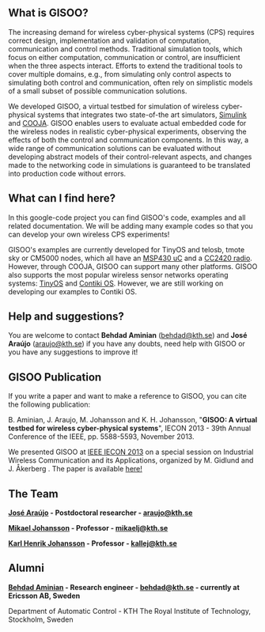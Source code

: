 ## What is GISOO? ##

The increasing demand for wireless cyber-physical systems (CPS) requires correct design, implementation and validation of computation, communication and control methods. Traditional simulation tools, which focus on either computation, communication or control, are insufficient when the three aspects interact. Efforts to extend the traditional tools to cover multiple domains, e.g., from simulating only control aspects to simulating both control and communication, often rely on simplistic models of a small subset of possible communication solutions.

We developed GISOO, a virtual testbed for simulation of wireless cyber-physical systems that integrates two state-of-the art simulators, [Simulink](http://www.mathworks.se/products/simulink/) and [COOJA](http://www.contiki-os.org/start.html). GISOO enables users to evaluate actual embedded code for the wireless nodes in realistic cyber-physical experiments, observing the effects of both the control and communication components. In this way, a wide range of communication solutions can be evaluated without developing abstract models of their control-relevant aspects, and changes made to the networking code in simulations is guaranteed to be translated into production code without errors.

## What can I find here? ##

In this google-code project you can find GISOO's code, examples and all related documentation. We will be adding many example codes so that you can develop your own wireless CPS experiments!

GISOO's examples are currently developed for TinyOS and telosb, tmote sky or CM5000 nodes, which all have an [MSP430 uC](http://www.ti.com/lsds/ti/microcontroller/16-bit_msp430/overview.page?DCMP=MCU_other&HQS=msp430) and a [CC2420 radio](http://www.ti.com/product/cc2420). However, through COOJA, GISOO can support many other platforms. GISOO also supports the most popular wireless sensor networks operating systems: [TinyOS](http://www.tinyos.net/) and [Contiki OS](http://www.contiki-os.org/start.html). However, we are still working on developing our examples to Contiki OS.

## Help and suggestions? ##

You are welcome to contact **Behdad Aminian** (behdad@kth.se) and **José Araújo** (araujo@kth.se) if you have any doubts, need help with GISOO or you have any suggestions to improve it!

## GISOO Publication ##

If you write a paper and want to make a reference to GISOO, you can cite the following publication:

B. Aminian, J. Araujo, M. Johansson and K. H. Johansson, "**GISOO: A virtual testbed for wireless cyber-physical systems**", IECON 2013 - 39th Annual Conference of the IEEE, pp. 5588-5593, November 2013.

We presented GISOO at [IEEE IECON 2013](http://www.iecon2013.org/) on a special session on  Industrial Wireless Communication and its Applications, organized by M. Gidlund and J. Åkerberg . The paper is available [here!](http://people.kth.se/~araujo/publications/GISOO_IECON13.pdf)

## The Team ##

**[José Araújo](http://people.kth.se/~araujo/) - Postdoctoral researcher - araujo@kth.se**

**[Mikael Johansson](http://people.kth.se/~mikaelj/) - Professor - mikaelj@kth.se**

**[Karl Henrik Johansson](http://people.kth.se/~kallej/) - Professor - kallej@kth.se**

## Alumni ##

**[Behdad Aminian](http://people.kth.se/~behdad/) - Research engineer - behdad@kth.se - currently at Ericsson AB, Sweden**



Department of Automatic Control - KTH The Royal Institute of Technology, Stockholm, Sweden